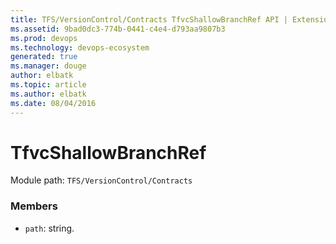 ```yaml
---
title: TFS/VersionControl/Contracts TfvcShallowBranchRef API | Extensions for Visual Studio Team Services
ms.assetid: 9bad0dc3-774b-0441-c4e4-d793aa9807b3
ms.prod: devops
ms.technology: devops-ecosystem
generated: true
ms.manager: douge
author: elbatk
ms.topic: article
ms.author: elbatk
ms.date: 08/04/2016
---
```


# TfvcShallowBranchRef

Module path: `TFS/VersionControl/Contracts`


### Members

* `path`: string. 

